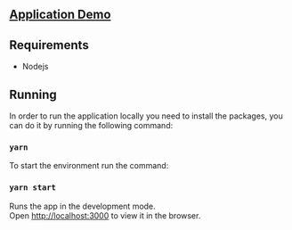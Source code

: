 ## [Application Demo](https://currency-converter-marcos.web.app/)

## Requirements

- Nodejs

## Running

In order to run the application locally you need to install the packages, you can do it by running the following command:
### `yarn`

To start the environment run the command:

### `yarn start`

Runs the app in the development mode.<br />
Open [http://localhost:3000](http://localhost:3000) to view it in the browser.

